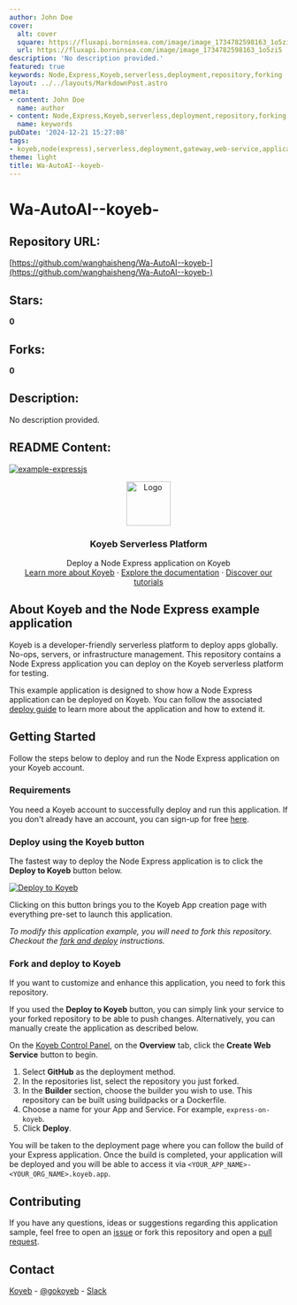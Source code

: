 ```yaml
---
author: John Doe
cover:
  alt: cover
  square: https://fluxapi.borninsea.com/image/image_1734782598163_1o5zi5
  url: https://fluxapi.borninsea.com/image/image_1734782598163_1o5zi5
description: 'No description provided.'
featured: true
keywords: Node,Express,Koyeb,serverless,deployment,repository,forking
layout: ../../layouts/MarkdownPost.astro
meta:
- content: John Doe
  name: author
- content: Node,Express,Koyeb,serverless,deployment,repository,forking
  name: keywords
pubDate: '2024-12-21 15:27:08'
tags:
- koyeb,node(express),serverless,deployment,gateway,web-service,application-examples
theme: light
title: Wa-AutoAI--koyeb-
---
```


# Wa-AutoAI--koyeb-

## Repository URL: 
[https://github.com/wanghaisheng/Wa-AutoAI--koyeb-](https://github.com/wanghaisheng/Wa-AutoAI--koyeb-)

## Stars: 
**0**

## Forks: 
**0**

## Description: 
No description provided.

## README Content: 
[![example-expressjs](https://github.com/koyeb/example-expressjs/actions/workflows/deploy.yaml/badge.svg)](https://github.com/koyeb/example-expressjs/actions)

<div align="center">
  <a href="https://koyeb.com">
    <img src="https://www.koyeb.com/static/images/icons/koyeb.svg" alt="Logo" width="80" height="80">
  </a>
  <h3 align="center">Koyeb Serverless Platform</h3>
  <p align="center">
    Deploy a Node Express application on Koyeb
    <br />
    <a href="https://koyeb.com">Learn more about Koyeb</a>
    ·
    <a href="https://koyeb.com/docs">Explore the documentation</a>
    ·
    <a href="https://koyeb.com/tutorials">Discover our tutorials</a>
  </p>
</div>


## About Koyeb and the Node Express example application

Koyeb is a developer-friendly serverless platform to deploy apps globally. No-ops, servers, or infrastructure management.  This repository contains a Node Express application you can deploy on the Koyeb serverless platform for testing.

This example application is designed to show how a Node Express application can be deployed on Koyeb.  You can follow the associated [deploy guide](https://www.koyeb.com/docs/deploy/express) to learn more about the application and how to extend it.

## Getting Started

Follow the steps below to deploy and run the Node Express application on your Koyeb account.

### Requirements

You need a Koyeb account to successfully deploy and run this application. If you don't already have an account, you can sign-up for free [here](https://app.koyeb.com/auth/signup).

### Deploy using the Koyeb button

The fastest way to deploy the Node Express application is to click the **Deploy to Koyeb** button below.

[![Deploy to Koyeb](https://www.koyeb.com/static/images/deploy/button.svg)](https://app.koyeb.com/deploy?type=git&repository=github.com/koyeb/example-expressjs&branch=main&name=express-on-koyeb)

Clicking on this button brings you to the Koyeb App creation page with everything pre-set to launch this application.

_To modify this application example, you will need to fork this repository. Checkout the [fork and deploy](#fork-and-deploy-to-koyeb) instructions._

### Fork and deploy to Koyeb

If you want to customize and enhance this application, you need to fork this repository.

If you used the **Deploy to Koyeb** button, you can simply link your service to your forked repository to be able to push changes.  Alternatively, you can manually create the application as described below.

On the [Koyeb Control Panel](https://app.koyeb.com/), on the **Overview** tab, click the **Create Web Service** button to begin.

1. Select **GitHub** as the deployment method.
2. In the repositories list, select the repository you just forked.
3. In the **Builder** section, choose the builder you wish to use.  This repository can be built using buildpacks or a Dockerfile.
4. Choose a name for your App and Service.  For example, `express-on-koyeb`.
5. Click **Deploy**.

You will be taken to the deployment page where you can follow the build of your Express application. Once the build is completed, your application will be deployed and you will be able to access it via `<YOUR_APP_NAME>-<YOUR_ORG_NAME>.koyeb.app`.

## Contributing

If you have any questions, ideas or suggestions regarding this application sample, feel free to open an [issue](//github.com/koyeb/example-expressjs/issues) or fork this repository and open a [pull request](//github.com/koyeb/example-expressjs/pulls).

## Contact

[Koyeb](https://www.koyeb.com) - [@gokoyeb](https://twitter.com/gokoyeb) - [Slack](http://slack.koyeb.com/)

